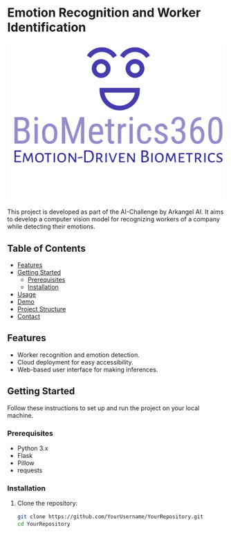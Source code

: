# Emotion Recognition and Worker Identification

![Project Logo](static/logo.png)

This project is developed as part of the AI-Challenge by Arkangel AI. It aims to develop a computer vision model for recognizing workers of a company while detecting their emotions.

## Table of Contents
- [Features](#features)
- [Getting Started](#getting-started)
  - [Prerequisites](#prerequisites)
  - [Installation](#installation)
- [Usage](#usage)
- [Demo](#demo)
- [Project Structure](#project-structure)
- [Contact](#contact)

## Features
- Worker recognition and emotion detection.
- Cloud deployment for easy accessibility.
- Web-based user interface for making inferences.

## Getting Started
Follow these instructions to set up and run the project on your local machine.

### Prerequisites
- Python 3.x
- Flask
- Pillow
- requests

### Installation
1. Clone the repository:
   ```bash
   git clone https://github.com/YourUsername/YourRepository.git
   cd YourRepository

